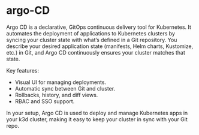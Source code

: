 # argo-CD

Argo CD is a declarative, GitOps continuous delivery tool for Kubernetes. It automates the deployment of applications to Kubernetes clusters by syncing your cluster state with what’s defined in a Git repository. You describe your desired application state (manifests, Helm charts, Kustomize, etc.) in Git, and Argo CD continuously ensures your cluster matches that state.

Key features:
- Visual UI for managing deployments.
- Automatic sync between Git and cluster.
- Rollbacks, history, and diff views.
- RBAC and SSO support.

In your setup, Argo CD is used to deploy and manage Kubernetes apps in your k3d cluster, making it easy to keep your cluster in sync with your Git repo.